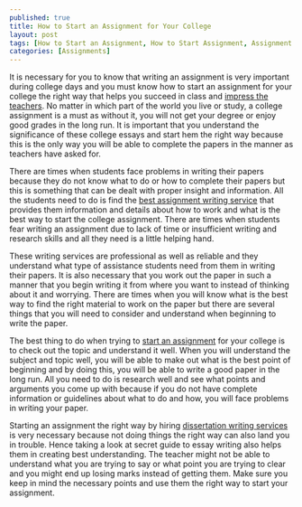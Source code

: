 ```yaml
---
published: true
title: How to Start an Assignment for Your College
layout: post
tags: [How to Start an Assignment, How to Start Assignment, Assignment for Your College, Assignment for College]
categories: [Assignments]
---
```

It is necessary for you to know that writing an assignment is very important during college days and you must know how to start an assignment for your college the right way that helps you succeed in class and [impress the teachers](http://www.wikihow.com/Impress-Your-Teachers-in-Middle-or-High-School). No matter in which part of the world you live or study, a college assignment is a must as without it, you will not get your degree or enjoy good grades in the long run. It is important that you understand the significance of these college essays and start hem the right way because this is the only way you will be able to complete the papers in the manner as teachers have asked for.

There are times when students face problems in writing their papers because they do not know what to do or how to complete their papers but this is something that can be dealt with proper insight and information. All the students need to do is find the [best assignment writing service](https://www.theacademicpapers.co.uk/assignment-writing-services-uk.php) that provides them information and details about how to work and what is the best way to start the college assignment. There are times when students fear writing an assignment due to lack of time or insufficient writing and research skills and all they need is a little helping hand.

These writing services are professional as well as reliable and they understand what type of assistance students need from them in writing their papers. It is also necessary that you work out the paper in such a manner that you begin writing it from where you want to instead of thinking about it and worrying. There are times when you will know what is the best way to find the right material to work on the paper but there are several things that you will need to consider and understand when beginning to write the paper.

The best thing to do when trying to [start an assignment](http://www.wikihow.com/Start-an-Assignment) for your college is to check out the topic and understand it well. When you will understand the subject and topic well, you will be able to make out what is the best point of beginning and by doing this, you will be able to write a good paper in the long run.  All you need to do is research well and see what points and arguments you come up with because if you do not have complete information or guidelines about what to do and how, you will face problems in writing your paper.

Starting an assignment the right way by hiring [dissertation writing services](http://albertbarkley.github.io/dissertations/2017/06/16/how-to-choose-best-dissertation-writing-services-in-uk.html) is very necessary because not doing things the right way can also land you in trouble. Hence taking a look at secret guide to essay writing also helps them in creating best understanding. The teacher might not be able to understand what you are trying to say or what point you are trying to clear and you might end up losing marks instead of getting them. Make sure you keep in mind the necessary points and use them the right way to start your assignment.

